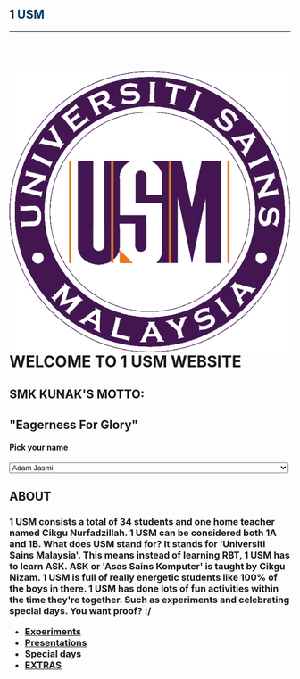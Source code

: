 <html>
<head>
<title> 1 USM</title>
</head>
<body>
<div style="display:block;text-align:left">
<h2><span style="color:rgb(7,55,99)">1 USM</span></h2>
<hr>
<br>
<div style="display:block;text-align:left"><a imageanchor="1"><img align="left" src="usm-logo.png" border="0"><h1>WELCOME TO 1 USM WEBSITE</h1>
<h2>SMK KUNAK'S MOTTO:</h2>
<h2>"Eagerness For Glory"</h2>
<h4>Pick your name</h4>
<select name="Choose your name" style="width: 500px;">
<option value="ADAM JASMI">Adam Jasmi</option>
<option value="ADRIELLE KYRA">Adrielle Kyra</option>
<option value="AHMAD IZHAM">Ahmad Izham</option>
<option value="AMMAR FAIQ">Ammar Faiq</option>
<option value="ZI TING">Zi Ting</option>
<option value="CHRISTYNE">Christyne</option>
<option value="CRYSTAL PANG">Crystal Pang</option>
<option value="DAYANG HAMIDAH">Dayang Hamidah</option>
<option value="DEWI">Dewi</option>
<option value="DHIA">Dhia</option>
<option value="ERIEN">Erien</option>
<option value="HUI EN">Hui En</option>
<option value="KIMIELIA">Kimielia</option>
<option value="MAISA">Maisa</option>
<option value="MOHD SAFA">Mohd Safa</option>
<option value="MUHD ADIB">Muhd Adib</option>
<option value="MUHD AIMAN">Muhd Aiman</option>
<option value="MUHD SYAHMI">Muhd Syahmi</option>
<option value="MUHD ZIQKRULLAH">Muhd Ziqkrullah</option>
<option value="NORFAIZAH">Norfaizah</option>
<option value="ALEEYA">Aleeya</option>
<option value="FAZERA">Fazera</option>
<option value="HAFIZAH">Hafizah</option>
<option value="HIDAYAH">Hidayah</option>
<option value="IMALAH">Imalah</option>
<option value="LUQMAN">Luqman</option>
<option value="NURATIQAH">Nuratiqah</option>
<option value="NURFAIZAH">Nurfaizah</option>
<option value="NURSHAZWANA">Nurshazwana</option>
<option value="NUR AMIRA">Nur Amira</option>
<option value="HAZIQAH IMAN">Haziqah Iman</option>
<option value="SHARIFAH DAYANG">Sharifah Dayang</option>
</select>
<h2>ABOUT</h2>
<h3>1 USM consists a total of 34 students and one home teacher named Cikgu Nurfadzillah. 1 USM can be considered both 1A and 1B. 
What does USM stand for? It stands for 'Universiti Sains Malaysia'. This means instead of learning RBT, 1 USM has to learn ASK. ASK or 'Asas Sains Komputer' is taught by Cikgu Nizam.
1 USM is full of really energetic students like 100% of the boys in there. 1 USM has done lots of fun activities within the time they're together. 
Such as experiments and celebrating special days. You want proof? :/
<nav>
<ul>
<li><a href="Experiments.html">Experiments</a></li>
<li><a href="Presentations.html">Presentations</a></li>
<li><a href="Special days.html">Special days</a></li>
<li><a href="extra.html">EXTRAS</a></li>
</ul>
</nav>
</div>
</html>

